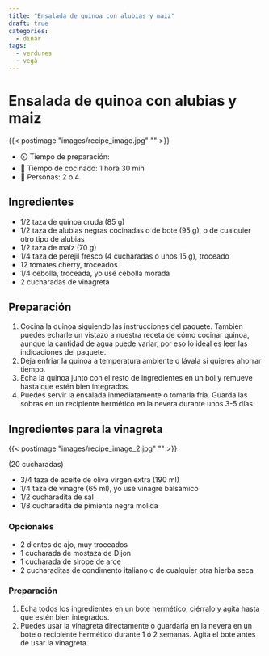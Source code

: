 ```yaml
---
title: "Ensalada de quinoa con alubias y maiz"
draft: true 
categories: 
  - dinar 
tags: 
  - verdures
  - vegà
---
```


# Ensalada de quinoa con alubias y maiz 

{{< postimage "images/recipe_image.jpg" "" >}}


- ⏲️  Tiempo de preparación:  
- 🍳 Tiempo de cocinado: 1 hora 30 min 
- 🍴 Personas: 2 o 4 

## Ingredientes

- 1/2 taza de quinoa cruda (85 g)
- 1/2 taza de alubias negras cocinadas o de bote (95 g), o de cualquier otro tipo de alubias
- 1/2 taza de maíz (70 g)
- 1/4 taza de perejil fresco (4 cucharadas o unos 15 g), troceado
- 12 tomates cherry, troceados
- 1/4 cebolla, troceada, yo usé cebolla morada
- 2 cucharadas de vinagreta

## Preparación

1. Cocina la quinoa siguiendo las instrucciones del paquete. También puedes echarle un vistazo a nuestra receta de cómo cocinar quinoa, aunque la cantidad de agua puede variar, por eso lo ideal es leer las indicaciones del paquete.
2. Deja enfriar la quinoa a temperatura ambiente o lávala si quieres ahorrar tiempo.
3. Echa la quinoa junto con el resto de ingredientes en un bol y remueve hasta que estén bien integrados.
4. Puedes servir la ensalada inmediatamente o tomarla fría. Guarda las sobras en un recipiente hermético en la nevera durante unos 3-5 días.


## Ingredientes para la vinagreta

{{< postimage "images/recipe_image_2.jpg" "" >}}

(20 cucharadas)

- 3/4 taza de aceite de oliva virgen extra (190 ml)
- 1/4 taza de vinagre (65 ml), yo usé vinagre balsámico
- 1/2 cucharadita de sal
- 1/8 cucharadita de pimienta negra molida

### Opcionales

- 2 dientes de ajo, muy troceados
- 1 cucharada de mostaza de Dijon
- 1 cucharada de sirope de arce
- 2 cucharaditas de condimento italiano o de cualquier otra hierba seca

### Preparación
1. Echa todos los ingredientes en un bote hermético, ciérralo y agita hasta que estén bien integrados.
2. Puedes usar la vinagreta directamente o guardarla en la nevera en un bote o recipiente hermético durante 1 ó 2 semanas. Agita el bote antes de usar la vinagreta.
